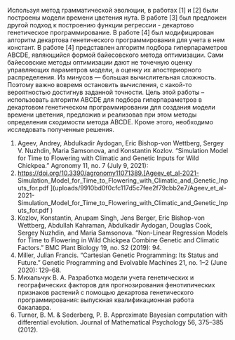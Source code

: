 Используя метод грамматической эволюции, в работах [1] и [2] были построены модели
времени цветения нута. В работе [3] был предложен другой подход к построению функции
регрессии - декартово генетическое программирование. В работе [4] был модифицирован
алгоритм декартова генетического программирования для учета в нем констант. В работе
[4] представлен алгоритм подбора гиперпараметров ABCDE, являющийся формой
байесовского метода оптимизации. Сами байесовские методы оптимизации дают не
точечную оценку управляющих параметров модели, а оценку их апостериорного
распределения. Из минусов — большая вычислительная сложность. Поэтому важно
вовремя остановить вычисления, с какой-то вероятностью достигнув заданной точности.
Цель этой работы – использовать алгоритм ABCDE для подбора гиперпараметров в
декартовом генетическом программировании для создания модели времени цветения,
предложив и реализовав при этом методы определения сходимости метода ABCDE. Кроме
этого, необходимо исследовать полученные решения.


1. Ageev, Andrey, Abdulkadir Aydogan, Eric Bishop-von Wettberg, Sergey V. Nuzhdin,
Maria Samsonova, and Konstantin Kozlov. “Simulation Model for Time to Flowering
with Climatic and Genetic Inputs for Wild Chickpea.” Agronomy 11, no. 7 (July 9, 2021):
1389. https://doi.org/10.3390/agronomy11071389.[Ageev_et_al-2021-
Simulation_Model_for_Time_to_Flowering_with_Climatic_and_Genetic_Inputs_for.pdf
](uploads/9910bd0f0cfc117d5c7fee2f79cbb2e7/Ageev_et_al-2021-
Simulation_Model_for_Time_to_Flowering_with_Climatic_and_Genetic_Inputs_for.pdf
)
2. Kozlov, Konstantin, Anupam Singh, Jens Berger, Eric Bishop-von Wettberg, Abdullah
Kahraman, Abdulkadir Aydogan, Douglas Cook, Sergey Nuzhdin, and Maria Samsonova.
“Non-Linear Regression Models for Time to Flowering in Wild Chickpea Combine
Genetic and Climatic Factors.” BMC Plant Biology 19, no. S2 (2019): 94.
3. Miller, Julian Francis. “Cartesian Genetic Programming: Its Status and Future.” Genetic
Programming and Evolvable Machines 21, no. 1–2 (June 2020): 129–68.
4. Михальчук В. А. Разработка модели учета генетических и географических факторов
для прогнозирования фенотипических признаков растений с помощью декартова
генетического программирования: выпускная квалификационная работа бакалавра.
5. Turner, B. M. & Sederberg, P. B. Approximate Bayesian computation with differential
evolution. Journal of Mathematical Psychology 56, 375–385 (2012).
